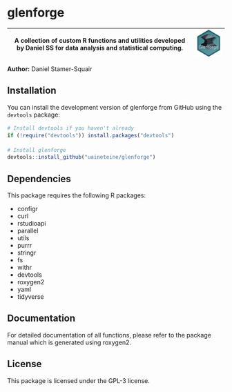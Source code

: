 # glenforge

| A collection of custom R functions and utilities developed by Daniel SS for data analysis and statistical computing. | ![Icon](https://raw.githubusercontent.com/uaineteine/glenforge/refs/heads/master/icon/icon.png) |
|----------------------------------------------------------------------------------------------------------------------|--------------------------------------------------------------------------------------------------|

**Author:** Daniel Stamer-Squair

## Installation

You can install the development version of glenforge from GitHub using the `devtools` package:

```r
# Install devtools if you haven't already
if (!require("devtools")) install.packages("devtools")

# Install glenforge
devtools::install_github("uaineteine/glenforge")
```

## Dependencies

This package requires the following R packages:
- configr
- curl
- rstudioapi
- parallel
- utils
- purrr
- stringr
- fs
- withr
- devtools
- roxygen2
- yaml
- tidyverse

## Documentation

For detailed documentation of all functions, please refer to the package manual which is generated using roxygen2.

## License

This package is licensed under the GPL-3 license.
